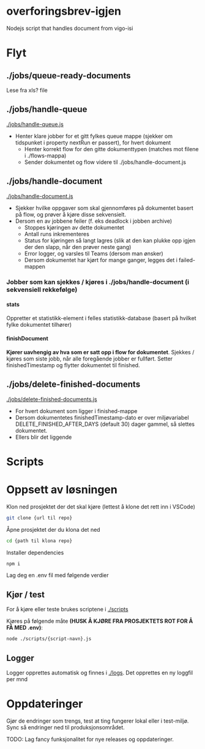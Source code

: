 # overforingsbrev-igjen
Nodejs script that handles document from vigo-isi



# Flyt
## ./jobs/queue-ready-documents
Lese fra xls? file

## ./jobs/handle-queue
[./jobs/handle-queue.js](./jobs/handle-queue.js)
- Henter klare jobber for et gitt fylkes queue mappe (sjekker om tidspunket i property nextRun er passert), for hvert dokument
  - Henter korrekt flow for den gitte dokumenttypen (matches mot filene i ./flows-mappa)
  - Sender dokumentet og flow videre til ./jobs/handle-document.js

## ./jobs/handle-document
[./jobs/handle-document.js](./jobs/handle-document.js)
- Sjekker hvilke oppgaver som skal gjennomføres på dokumentet basert på flow, og prøver å kjøre disse sekvensielt.
- Dersom en av jobbene feiler (f. eks deadlock i jobben archive)
  - Stoppes kjøringen av dette dokumentet
  - Antall runs inkrementeres
  - Status for kjøringen så langt lagres (slik at den kan plukke opp igjen der den slapp, når den prøver neste gang)
  - Error logger, og varsles til Teams (dersom man ønsker)
  - Dersom dokumentet har kjørt for mange ganger, legges det i failed-mappen

### Jobber som kan sjekkes / kjøres i ./jobs/handle-document (i sekvensiell rekkefølge)


#### stats
Oppretter et statistikk-element i felles statistikk-database (basert på hvilket fylke dokumentet tilhører)

#### finishDocument
**Kjører uavhengig av hva som er satt opp i flow for dokumentet**. Sjekkes / kjøres som siste jobb, når alle foregående jobber er fullført. Setter finishedTimestamp og flytter dokumentet til finished.

## ./jobs/delete-finished-documents
[./jobs/delete-finished-documents.js](./jobs/delete-finished-documents.js)
- For hvert dokument som ligger i finished-mappe
- Dersom dokumentetes finishedTimestamp-dato er over miljøvariabel DELETE_FINISHED_AFTER_DAYS (default 30) dager gammel, så slettes dokumentet.
- Ellers blir det liggende

# Scripts


# Oppsett av løsningen
Klon ned prosjektet der det skal kjøre (lettest å klone det rett inn i VSCode)
```bash
git clone {url til repo}
```
Åpne prosjektet der du klona det ned
```bash
cd {path til klona repo}
```
Installer dependencies
```bash
npm i
```
Lag deg en .env fil med følgende verdier


## Kjør / test
For å kjøre eller teste brukes scriptene i [./scripts](./scripts/)

Kjøres på følgende måte **(HUSK Å KJØRE FRA PROSJEKTETS ROT FOR Å FÅ MED .env)**:
```bash
node ./scripts/{script-navn}.js
```

## Logger
Logger opprettes automatisk og finnes i [./logs](./logs/). Det opprettes en ny loggfil per mnd

# Oppdateringer
Gjør de endringer som trengs, test at ting fungerer lokal eller i test-miljø. Sync så endringer ned til produksjonsområdet.

TODO: Lag fancy funksjonalitet for nye releases og oppdateringer.

